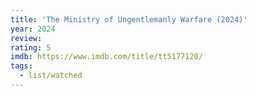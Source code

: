 ```yaml
---
title: 'The Ministry of Ungentlemanly Warfare (2024)'
year: 2024
review: 
rating: 5
imdb: https://www.imdb.com/title/tt5177120/
tags:
  - list/watched
---
```


